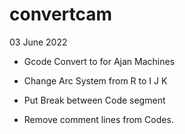 # convertcam

03 June 2022

- Gcode Convert to for Ajan Machines

- Change Arc System from R to I J K 

- Put Break between Code segment

- Remove comment lines from Codes.